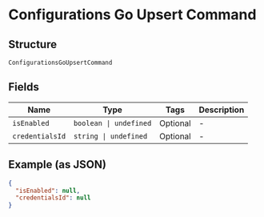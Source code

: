 
# Configurations Go Upsert Command

## Structure

`ConfigurationsGoUpsertCommand`

## Fields

| Name | Type | Tags | Description |
|  --- | --- | --- | --- |
| `isEnabled` | `boolean \| undefined` | Optional | - |
| `credentialsId` | `string \| undefined` | Optional | - |

## Example (as JSON)

```json
{
  "isEnabled": null,
  "credentialsId": null
}
```

